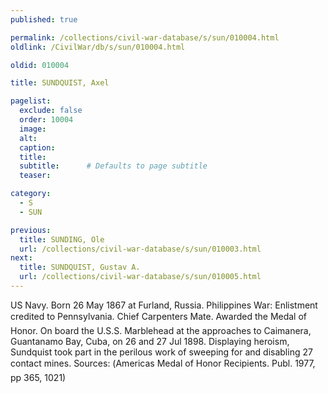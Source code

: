 ```yaml
---
published: true

permalink: /collections/civil-war-database/s/sun/010004.html
oldlink: /CivilWar/db/s/sun/010004.html

oldid: 010004

title: SUNDQUIST, Axel

pagelist:
  exclude: false
  order: 10004
  image: 
  alt:
  caption:
  title:
  subtitle:      # Defaults to page subtitle
  teaser:

category: 
  - S 
  - SUN

previous:
  title: SUNDING, Ole
  url: /collections/civil-war-database/s/sun/010003.html  
next:
  title: SUNDQUIST, Gustav A.
  url: /collections/civil-war-database/s/sun/010005.html   
---
```

US Navy. Born 26 May 1867 at Furland, Russia. Philippines War: Enlistment credited to Pennsylvania. Chief Carpenter&#146;s Mate. Awarded the Medal of Honor. On board the U.S.S. Marblehead at the approaches to Caimanera, Guantanamo Bay, Cuba, on 26 and 27 Jul 1898. Displaying heroism, Sundquist took part in the perilous work of sweeping for and disabling 27 contact mines. Sources: (&#147;America&#146;s Medal of Honor Recipients&#148;. Publ. 1977, pp 365, 1021)